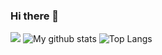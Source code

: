 ### Hi there 👋

<!--
**artamonovoleg/artamonovoleg** is a ✨ _special_ ✨ repository because its `README.md` (this file) appears on your GitHub profile.

Here are some ideas to get you started:

- 🔭 I’m currently working on ...
- 🌱 I’m currently learning ...
- 👯 I’m looking to collaborate on ...
- 🤔 I’m looking for help with ...
- 💬 Ask me about ...
- 📫 How to reach me: ...
- 😄 Pronouns: ...
- ⚡ Fun fact: ...
-->
![](https://media.giphy.com/media/26BGtEmjcrxkOsYr6/giphy.gif) 
![My github stats](https://github-readme-stats.vercel.app/api?username=artamonovoleg&show_icons=true&theme=dracula)
![Top Langs](https://github-readme-stats.vercel.app/api/top-langs/?username=artamonovoleg&layout=compact&theme=dracula)  
